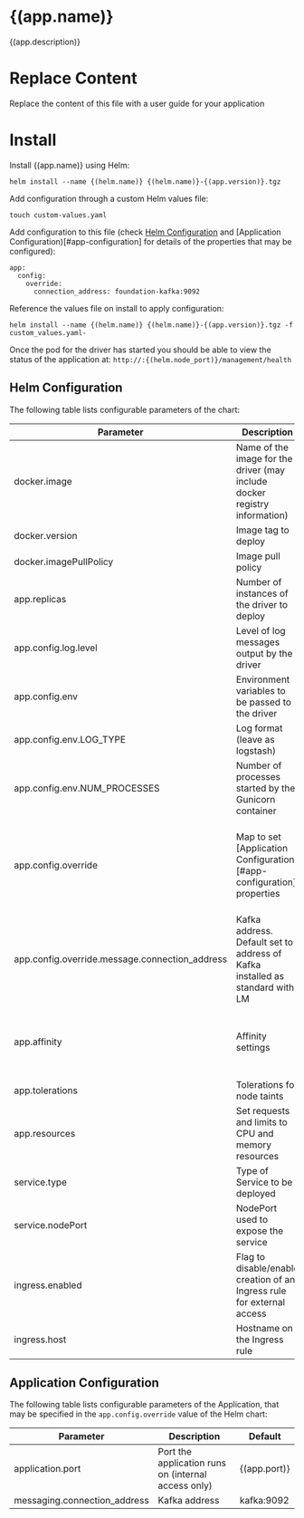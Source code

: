 # {(app.name)}

{(app.description)}

# Replace Content

Replace the content of this file with a user guide for your application

# Install

Install {(app.name)} using Helm:

```
helm install --name {(helm.name)} {(helm.name)}-{(app.version)}.tgz
```

Add configuration through a custom Helm values file:

```
touch custom-values.yaml
```

Add configuration to this file (check [Helm Configuration](#helm-configuration) and [Application Configuration)[#app-configuration] for details of the properties that may be configured):

```
app:
  config:
    override:
      connection_address: foundation-kafka:9092
```

Reference the values file on install to apply configuration:

```
helm install --name {(helm.name)} {(helm.name)}-{(app.version)}.tgz -f custom_values.yaml-
```

Once the pod for the driver has started you should be able to view the status of the application at: `http://:{(helm.node_port)}/management/health`

## Helm Configuration

The following table lists configurable parameters of the chart:

| Parameter | Description | Default |
| --- | --- | --- |
| docker.image | Name of the image for the driver (may include docker registry information) | {(docker.name)} |
| docker.version | Image tag to deploy | {(app.version)} |
| docker.imagePullPolicy | Image pull policy | IfNotPresent |
| app.replicas | Number of instances of the driver to deploy | 1 |
| app.config.log.level | Level of log messages output by the driver | INFO |
| app.config.env | Environment variables to be passed to the driver | (See below) |
| app.config.env.LOG_TYPE | Log format (leave as logstash) | logstash |
| app.config.env.NUM_PROCESSES | Number of processes started by the Gunicorn container | 4 |
| app.config.override | Map to set [Application Configuration)[#app-configuration] properties | See connection_address below and [Application Configuration)[#app-configuration] properties |
| app.config.override.message.connection_address | Kafka address. Default set to address of Kafka installed as standard with LM | foundation-kafka:9092 |
| app.affinity | Affinity settings | A pod anti-affinity rule is configured to inform Kubernetes it is preferable to deploy the pods on different Nodes |
| app.tolerations | Tolerations for node taints | [] |
| app.resources | Set requests and limits to CPU and memory resources | {} |
| service.type | Type of Service to be deployed | NodePort |
| service.nodePort | NodePort used to expose the service | {(helm.node_port)} |
| ingress.enabled | Flag to disable/enable creation of an Ingress rule for external access | true |
| ingress.host | Hostname on the Ingress rule | {(helm.name)}.lm |

## Application Configuration

The following table lists configurable parameters of the Application, that may be specified in the `app.config.override` value of the Helm chart:

| Parameter | Description | Default |
| --- | --- | --- |
| application.port | Port the application runs on (internal access only) | {(app.port)} | 
| messaging.connection_address | Kafka address | kafka:9092 |
